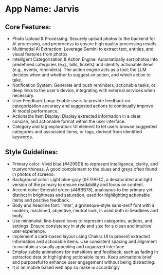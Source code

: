 # **App Name**: Jarvis

## Core Features:

- Photo Upload & Processing: Securely upload photos to the backend for AI processing, and preprocess to ensure high quality processing results.
- Multimodal AI Extraction: Leverage Gemini to extract text, entities, and visual features from photos.
- Intelligent Categorization & Action Engine: Automatically sort photos into predefined categories (e.g., bills, tickets) and identify actionable items (e.g., events, reminders). The action engine acts as a tool; the LLM decides when and whether to suggest an action, and which action to take.
- Notification System: Generate and push reminders, actionable tasks, or deep links to the user's device, integrating with external services when necessary.
- User Feedback Loop: Enable users to provide feedback on categorization accuracy and suggested actions to continually improve AI model performance.
- Actionable Item Display: Display extracted information in a clear, concise, and actionable format within the user interface.
- Category and tag exploration: UI element to let users browse suggested categories and associated items, or tags, derived from identified keywords.

## Style Guidelines:

- Primary color: Vivid blue (#4299E1) to represent intelligence, clarity, and trustworthiness. A good complement to the blues and greys often found in photos of screens.
- Background color: Light blue-gray (#F7FAFC), a desaturated and light version of the primary to ensure readability and focus on content.
- Accent color: Emerald green (#48BB78), analogous to the primary yet distinct in brightness and saturation, used for highlighting actionable items and positive feedback.
- Body and headline font: 'Inter', a grotesque-style sans-serif font with a modern, machined, objective, neutral look, is used both in headlines and body.
- Use minimalist, line-based icons to represent categories, actions, and settings. Ensure consistency in style and size for a clean and intuitive user experience.
- Implement a card-based layout using Chakra UI to present extracted information and actionable items. Use consistent spacing and alignment to maintain a visually appealing and organized interface.
- Employ subtle animations for transitions and feedback, such as fading in extracted data or highlighting actionable items. Keep animations brief and purposeful to enhance user engagement without being distracting.
- It is an mobile based web app so make ui accordingly